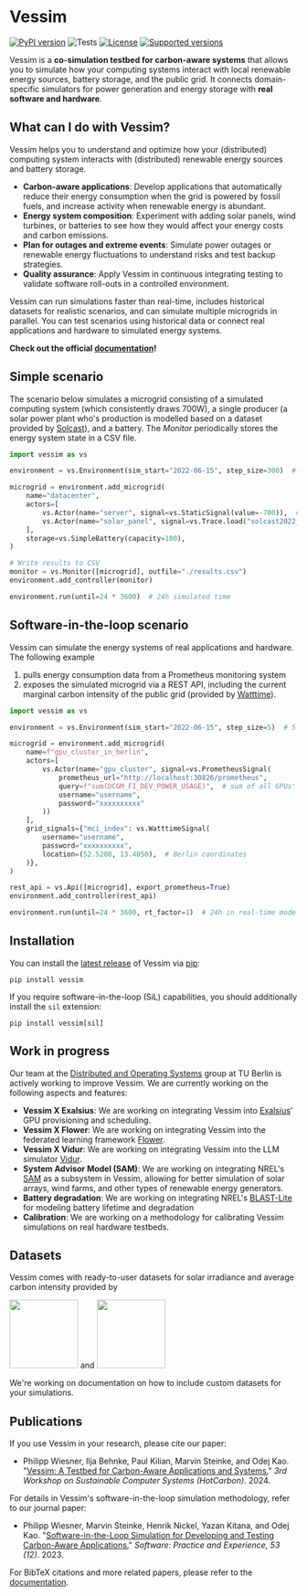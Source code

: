 # Vessim

[![PyPI version](https://img.shields.io/pypi/v/vessim.svg?color=52c72b)](https://pypi.org/project/vessim/)
![Tests](https://github.com/dos-group/vessim/actions/workflows/lint-and-unit-test.yml/badge.svg)
[![License](https://img.shields.io/pypi/l/vessim.svg)](https://pypi.org/project/vessim/)
[![Supported versions](https://img.shields.io/pypi/pyversions/vessim.svg)](https://pypi.org/project/vessim/)

Vessim is a **co-simulation testbed for carbon-aware systems** that allows you to simulate how your computing systems interact with local renewable energy sources, battery storage, and the public grid.
It connects domain-specific simulators for power generation and energy storage with **real software and hardware**.


## What can I do with Vessim?

Vessim helps you to understand and optimize how your (distributed) computing system interacts with (distributed) renewable energy sources and battery storage.

- **Carbon-aware applications**: Develop applications that automatically reduce their energy consumption when the grid is powered by fossil fuels, and increase activity when renewable energy is abundant.
- **Energy system composition**: Experiment with adding solar panels, wind turbines, or batteries to see how they would affect your energy costs and carbon emissions.
- **Plan for outages and extreme events**: Simulate power outages or renewable energy fluctuations to understand risks and test backup strategies.
- **Quality assurance**: Apply Vessim in continuous integrating testing to validate software roll-outs in a controlled environment.

Vessim can run simulations faster than real-time, includes historical datasets for realistic scenarios, and can simulate multiple microgrids in parallel. 
You can test scenarios using historical data or connect real applications and hardware to simulated energy systems.

**Check out the official [documentation](https://vessim.readthedocs.io/en/latest/)!**


## Simple scenario

The scenario below simulates a microgrid consisting of a simulated computing system (which consistently draws 700W), 
a single producer (a solar power plant who's production is modelled based on a dataset provided by [Solcast](https://solcast.com/)), and a battery. 
The *Monitor* periodically stores the energy system state in a CSV file.

```python
import vessim as vs

environment = vs.Environment(sim_start="2022-06-15", step_size=300)  # 5 minute step size

microgrid = environment.add_microgrid(
    name="datacenter",
    actors=[
        vs.Actor(name="server", signal=vs.StaticSignal(value=-700)),  # negative = consumes power
        vs.Actor(name="solar_panel", signal=vs.Trace.load("solcast2022_global", column="Berlin", params={"scale": 5000})),  # 5kW maximum
    ],
    storage=vs.SimpleBattery(capacity=100),
)

# Write results to CSV
monitor = vs.Monitor([microgrid], outfile="./results.csv")
environment.add_controller(monitor)

environment.run(until=24 * 3600)  # 24h simulated time
```


## Software-in-the-loop scenario

Vessim can simulate the energy systems of real applications and hardware.
The following example 

1. pulls energy consumption data from a Prometheus monitoring system
2. exposes the simulated microgrid via a REST API, including the current marginal carbon intensity of the public grid (provided by [Watttime](https://watttime.org/)).

```python
import vessim as vs

environment = vs.Environment(sim_start="2022-06-15", step_size=5)  # 5 second step size

microgrid = environment.add_microgrid(
    name=f"gpu_cluster_in_berlin",
    actors=[
        vs.Actor(name="gpu_cluster", signal=vs.PrometheusSignal(
            prometheus_url="http://localhost:30826/prometheus",
            query=f"sum(DCGM_FI_DEV_POWER_USAGE)",  # sum of all GPUs' power consumption
            username="username",
            password="xxxxxxxxxx"
        ))
    ],
    grid_signals={"mci_index": vs.WatttimeSignal(
        username="username",
        password="xxxxxxxxxx",
        location=(52.5200, 13.4050),  # Berlin coordinates
    )},
)

rest_api = vs.Api([microgrid], export_prometheus=True)
environment.add_controller(rest_api)

environment.run(until=24 * 3600, rt_factor=1)  # 24h in real-time mode
```


## Installation

You can install the [latest release](https://pypi.org/project/vessim/) of Vessim
via [pip](https://pip.pypa.io/en/stable/quickstart/):

```
pip install vessim
```

If you require software-in-the-loop (SiL) capabilities, you should additionally install the `sil` extension:

```
pip install vessim[sil]
```


## Work in progress

Our team at the [Distributed and Operating Systems](https://distributedsystems.berlin/) group at TU Berlin is actively working to improve Vessim.
We are currently working on the following aspects and features:

- **Vessim X Exalsius**: We are working on integrating Vessim into [Exalsius](https://www.exalsius.ai/)' GPU provisioning and scheduling.
- **Vessim X Flower**: We are working on integrating Vessim into the federated learning framework [Flower](https://flower.ai).
- **Vessim X Vidur**: We are working on integrating Vessim into the LLM simulator [Vidur](https://github.com/microsoft/vidur).
- **System Advisor Model (SAM)**: We are working on integrating NREL's [SAM](https://sam.nrel.gov/) as a subsystem in Vessim, allowing for better simulation of solar arrays, wind farms, and other types of renewable energy generators.
- **Battery degradation**: We are working on integrating NREL's [BLAST-Lite](https://github.com/NREL/BLAST-Lite) for modeling battery lifetime and degradation
- **Calibration**: We are working on a methodology for calibrating Vessim simulations on real hardware testbeds.


## Datasets

Vessim comes with ready-to-user datasets for solar irradiance and average carbon intensity provided by

<p float="left">
  <img src="docs/_static/solcast_logo.png" width="120" />
  <span> and </span>
  <img src="docs/_static/watttime_logo.png" width="120" />
</p>

We're working on documentation on how to include custom datasets for your simulations.


## Publications

If you use Vessim in your research, please cite our paper:

- Philipp Wiesner, Ilja Behnke, Paul Kilian, Marvin Steinke, and Odej Kao. "[Vessim: A Testbed for Carbon-Aware Applications and Systems.](https://arxiv.org/pdf/2306.09774.pdf)" _3rd Workshop on Sustainable Computer Systems (HotCarbon)_. 2024.

For details in Vessim's software-in-the-loop simulation methodology, refer to our journal paper:

- Philipp Wiesner, Marvin Steinke, Henrik Nickel, Yazan Kitana, and Odej Kao. "[Software-in-the-Loop Simulation for Developing and Testing Carbon-Aware Applications.](https://doi.org/10.1002/spe.3275)" _Software: Practice and Experience, 53 (12)_. 2023.

For BibTeX citations and more related papers, please refer to the [documentation](https://vessim.readthedocs.io/en/latest/about.html#publications).
